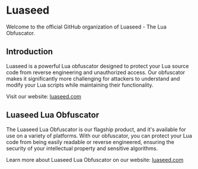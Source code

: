 # Luaseed

Welcome to the official GitHub organization of Luaseed - The Lua Obfuscator.

## Introduction

Luaseed is a powerful Lua obfuscator designed to protect your Lua source code from reverse engineering and unauthorized access. Our obfuscator makes it significantly more challenging for attackers to understand and modify your Lua scripts while maintaining their functionality.

Visit our website: [luaseed.com](https://www.luaseed.com/)

## Luaseed Lua Obfuscator

The Luaseed Lua Obfuscator is our flagship product, and it's available for use on a variety of platforms. With our obfuscator, you can protect your Lua code from being easily readable or reverse engineered, ensuring the security of your intellectual property and sensitive algorithms.

Learn more about Luaseed Lua Obfuscator on our website: [luaseed.com](https://www.luaseed.com/)
